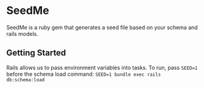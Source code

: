 # SeedMe

SeedMe is a ruby gem that generates a seed file based on your schema and rails models.

## Getting Started

Rails allows us to pass environment variables into tasks. To run, pass `SEED=1` before
the schema load command:
```SEED=1 bundle exec rails db:schema:load```
